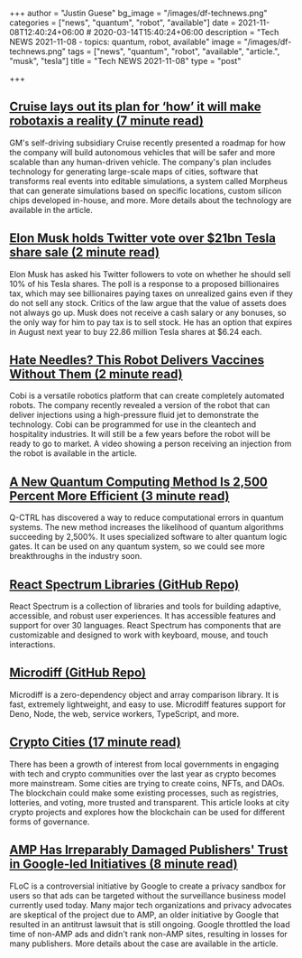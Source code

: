 +++
author = "Justin Guese"
bg_image = "/images/df-technews.png"
categories = ["news", "quantum", "robot", "available"]
date = 2021-11-08T12:40:24+06:00 # 2020-03-14T15:40:24+06:00
description = "Tech NEWS 2021-11-08 - topics: quantum, robot, available"
image = "/images/df-technews.png"
tags = ["news", "quantum", "robot", "available", "article.", "musk", "tesla"]
title = "Tech NEWS 2021-11-08"
type = "post"

+++

## [Cruise lays out its plan for ‘how’ it will make robotaxis a reality (7 minute read)](https://techcrunch.com/2021/11/05/cruise-lays-out-its-plan-for-how-it-will-make-robotaxis-a-reality/)

GM's self-driving subsidiary Cruise recently presented a roadmap for how the company will build autonomous vehicles that will be safer and more scalable than any human-driven vehicle. The company's plan includes technology for generating large-scale maps of cities, software that transforms real events into editable simulations, a system called Morpheus that can generate simulations based on specific locations, custom silicon chips developed in-house, and more. More details about the technology are available in the article.

## [Elon Musk holds Twitter vote over $21bn Tesla share sale (2 minute read)](https://www.bbc.com/news/business-59182278)

Elon Musk has asked his Twitter followers to vote on whether he should sell 10% of his Tesla shares. The poll is a response to a proposed billionaires tax, which may see billionaires paying taxes on unrealized gains even if they do not sell any stock. Critics of the law argue that the value of assets does not always go up. Musk does not receive a cash salary or any bonuses, so the only way for him to pay tax is to sell stock. He has an option that expires in August next year to buy 22.86 million Tesla shares at $6.24 each.

## [Hate Needles? This Robot Delivers Vaccines Without Them (2 minute read)](https://interestingengineering.com/hate-needles-this-robot-delivers-vaccines-without-them)

Cobi is a versatile robotics platform that can create completely automated robots. The company recently revealed a version of the robot that can deliver injections using a high-pressure fluid jet to demonstrate the technology. Cobi can be programmed for use in the cleantech and hospitality industries. It will still be a few years before the robot will be ready to go to market. A video showing a person receiving an injection from the robot is available in the article.

## [A New Quantum Computing Method Is 2,500 Percent More Efficient (3 minute read)](https://interestingengineering.com/a-new-quantum-computing-method-is-2500-percent-more-efficient)

Q-CTRL has discovered a way to reduce computational errors in quantum systems. The new method increases the likelihood of quantum algorithms succeeding by 2,500%. It uses specialized software to alter quantum logic gates. It can be used on any quantum system, so we could see more breakthroughs in the industry soon.

## [React Spectrum Libraries (GitHub Repo)](https://github.com/adobe/react-spectrum)

React Spectrum is a collection of libraries and tools for building adaptive, accessible, and robust user experiences. It has accessible features and support for over 30 languages. React Spectrum has components that are customizable and designed to work with keyboard, mouse, and touch interactions.

## [Microdiff (GitHub Repo)](https://github.com/AsyncBanana/microdiff)

Microdiff is a zero-dependency object and array comparison library. It is fast, extremely lightweight, and easy to use. Microdiff features support for Deno, Node, the web, service workers, TypeScript, and more.

## [Crypto Cities (17 minute read)](https://vitalik.ca/general/2021/10/31/cities.html)

There has been a growth of interest from local governments in engaging with tech and crypto communities over the last year as crypto becomes more mainstream. Some cities are trying to create coins, NFTs, and DAOs. The blockchain could make some existing processes, such as registries, lotteries, and voting, more trusted and transparent. This article looks at city crypto projects and explores how the blockchain can be used for different forms of governance.

## [AMP Has Irreparably Damaged Publishers' Trust in Google-led Initiatives (8 minute read)](https://wptavern.com/amp-has-irreparably-damaged-publishers-trust-in-google-led-initiatives)

FLoC is a controversial initiative by Google to create a privacy sandbox for users so that ads can be targeted without the surveillance business model currently used today. Many major tech organizations and privacy advocates are skeptical of the project due to AMP, an older initiative by Google that resulted in an antitrust lawsuit that is still ongoing. Google throttled the load time of non-AMP ads and didn't rank non-AMP sites, resulting in losses for many publishers. More details about the case are available in the article.

